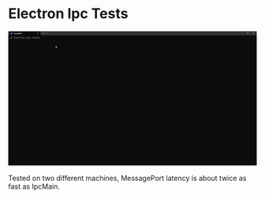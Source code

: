 # Electron Ipc Tests

![Demo](demo.gif)

Tested on two different machines, MessagePort latency is about twice as fast as IpcMain.